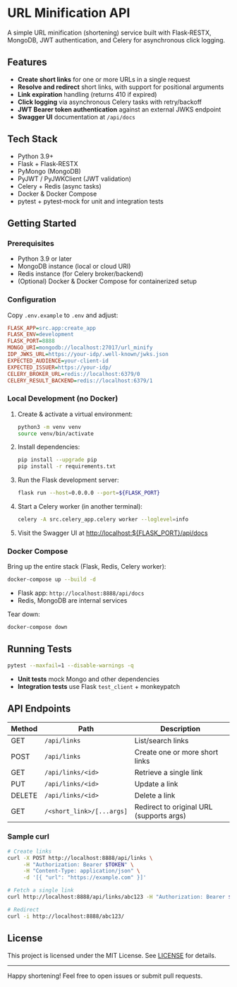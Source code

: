 # URL Minification API

A simple URL minification (shortening) service built with Flask‑RESTX, MongoDB, JWT authentication, and Celery for asynchronous click logging.

## Features

- **Create short links** for one or more URLs in a single request
- **Resolve and redirect** short links, with support for positional arguments
- **Link expiration** handling (returns 410 if expired)
- **Click logging** via asynchronous Celery tasks with retry/backoff
- **JWT Bearer token authentication** against an external JWKS endpoint
- **Swagger UI** documentation at `/api/docs`

## Tech Stack

- Python 3.9+
- Flask + Flask‑RESTX
- PyMongo (MongoDB)
- PyJWT / PyJWKClient (JWT validation)
- Celery + Redis (async tasks)
- Docker & Docker Compose
- pytest + pytest‑mock for unit and integration tests

## Getting Started

### Prerequisites

- Python 3.9 or later
- MongoDB instance (local or cloud URI)
- Redis instance (for Celery broker/backend)
- (Optional) Docker & Docker Compose for containerized setup

### Configuration

Copy `.env.example` to `.env` and adjust:

```ini
FLASK_APP=src.app:create_app
FLASK_ENV=development
FLASK_PORT=8888
MONGO_URI=mongodb://localhost:27017/url_minify
IDP_JWKS_URL=https://your‑idp/.well‑known/jwks.json
EXPECTED_AUDIENCE=your‑client‑id
EXPECTED_ISSUER=https://your‑idp/
CELERY_BROKER_URL=redis://localhost:6379/0
CELERY_RESULT_BACKEND=redis://localhost:6379/1
```

### Local Development (no Docker)

1. Create & activate a virtual environment:
   ```bash
   python3 -m venv venv
   source venv/bin/activate
   ```
2. Install dependencies:
   ```bash
   pip install --upgrade pip
   pip install -r requirements.txt
   ```
3. Run the Flask development server:
   ```bash
   flask run --host=0.0.0.0 --port=${FLASK_PORT}
   ```
4. Start a Celery worker (in another terminal):
   ```bash
   celery -A src.celery_app.celery worker --loglevel=info
   ```
5. Visit the Swagger UI at [http://localhost:\${FLASK\_PORT}/api/docs](http://localhost:\${FLASK_PORT}/api/docs)

### Docker Compose

Bring up the entire stack (Flask, Redis, Celery worker):

```bash
docker-compose up --build -d
```

- Flask app:   `http://localhost:8888/api/docs`
- Redis, MongoDB are internal services

Tear down:

```bash
docker-compose down
```

## Running Tests

```bash
pytest --maxfail=1 --disable-warnings -q
```

- **Unit tests** mock Mongo and other dependencies
- **Integration tests** use Flask `test_client` + monkeypatch

## API Endpoints

| Method | Path                      | Description                              |
| ------ | ------------------------- | ---------------------------------------- |
| GET    | `/api/links`              | List/search links                        |
| POST   | `/api/links`              | Create one or more short links           |
| GET    | `/api/links/<id>`         | Retrieve a single link                   |
| PUT    | `/api/links/<id>`         | Update a link                            |
| DELETE | `/api/links/<id>`         | Delete a link                            |
| GET    | `/<short_link>/[...args]` | Redirect to original URL (supports args) |

### Sample curl

```bash
# Create links
curl -X POST http://localhost:8888/api/links \
     -H "Authorization: Bearer $TOKEN" \
     -H "Content-Type: application/json" \
     -d '[{ "url": "https://example.com" }]'

# Fetch a single link
curl http://localhost:8888/api/links/abc123 -H "Authorization: Bearer $TOKEN"

# Redirect
curl -i http://localhost:8888/abc123/
```

## License

This project is licensed under the MIT License. See [LICENSE](LICENSE) for details.

---

Happy shortening! Feel free to open issues or submit pull requests.


